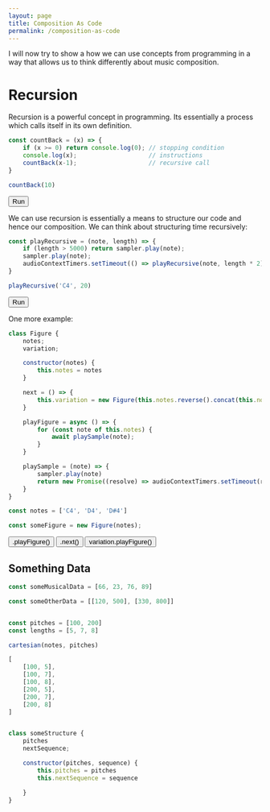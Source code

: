 ```yaml
---
layout: page
title: Composition As Code
permalink: /composition-as-code
---
```

<script src="https://cdnjs.cloudflare.com/ajax/libs/tone/14.8.13/Tone.js" integrity="sha512-SAB2YrHeaZfb6W1w+tAMm+IUICzUMyf7TJ8upY+NjLYl8jseufUW4yYzoSHfNL9N2rzDlw5PWJrf7rPIQ6VhNw==" crossorigin="anonymous"></script>
<script src="./bundled-libraries/z-pattern-matching-bundle.js"></script>
<script src="./bundled-libraries/audio-context-timers-bundle.js"></script>
<script src="small-examples.js"></script>

I will now try to show a how we can use concepts from programming in a way that allows us to think differently about music composition.

# Recursion

Recursion is a powerful concept in programming. Its essentially a process which calls itself in its own definition.

```js
const countBack = (x) => {
    if (x >= 0) return console.log(0); // stopping condition
    console.log(x);                    // instructions
    countBack(x-1);                    // recursive call
}

countBack(10)
```
<button id="play-example1">Run</button>

<script>
document.getElementById("play-example1").addEventListener("click", () => countBack(10));
</script>

We can use recursion is essentially a means to structure our code and hence our composition. We can think about structuring time recursively:

```js
const playRecursive = (note, length) => {
    if (length > 5000) return sampler.play(note);
    sampler.play(note);
    audioContextTimers.setTimeout(() => playRecursive(note, length * 2), length)
}

playRecursive('C4', 20)
```
<button id="play-example2">Run</button>

<script>
document.getElementById("play-example2").addEventListener("click", () => playRecursive('C4', 20));
</script>

One more example:

```js
class Figure {
    notes;
    variation;

    constructor(notes) {
        this.notes = notes
    }

    next = () => {
        this.variation = new Figure(this.notes.reverse().concat(this.notes.slice(2)))
    }

    playFigure = async () => {
        for (const note of this.notes) {
            await playSample(note);
        }
    }

    playSample = (note) => {
        sampler.play(note)
        return new Promise((resolve) => audioContextTimers.setTimeout(resolve, 1000))
    }
}

const notes = ['C4', 'D4', 'D#4']

const someFigure = new Figure(notes);
```

<div class="flex-buttons">
<button id="play-example3">.playFigure()</button>
<button id="play-example4">.next()</button>
<button id="play-example5">variation.playFigure()</button>
</div>

<script>
document.getElementById("play-example3").addEventListener("click", () => someFigure.playFigure());
document.getElementById("play-example4").addEventListener("click", () => someFigure.next());
document.getElementById("play-example5").addEventListener("click", () => someFigure.variation.playFigure());
</script>



## Something Data


```js
const someMusicalData = [66, 23, 76, 89]

const someOtherData = [[120, 500], [330, 800]]


const pitches = [100, 200]
const lengths = [5, 7, 8]

cartesian(notes, pitches)

[
    [100, 5],
    [100, 7],
    [100, 8],
    [200, 5],
    [200, 7],
    [200, 8]
]


class someStructure {
    pitches
    nextSequence;

    constructor(pitches, sequence) {
        this.pitches = pitches
        this.nextSequence = sequence

    }
}
```